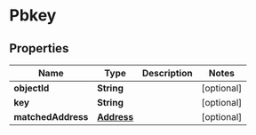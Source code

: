 

# Pbkey


## Properties

Name | Type | Description | Notes
------------ | ------------- | ------------- | -------------
**objectId** | **String** |  |  [optional]
**key** | **String** |  |  [optional]
**matchedAddress** | [**Address**](Address.md) |  |  [optional]



